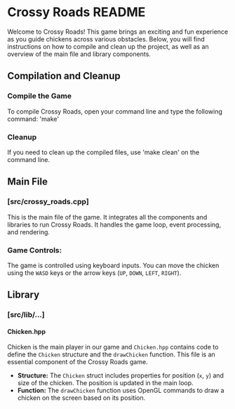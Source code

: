 # Crossy Roads README

Welcome to Crossy Roads! This game brings an exciting and fun experience as you guide chickens across various obstacles. Below, you will find instructions on how to compile and clean up the project, as well as an overview of the main file and library components.

## Compilation and Cleanup

### Compile the Game
To compile Crossy Roads, open your command line and type the following command: 'make'

### Cleanup
If you need to clean up the compiled files, use 'make clean' on the command line.

## Main File

### [src/crossy_roads.cpp]
This is the main file of the game. It integrates all the components and libraries to run Crossy Roads. It handles the game loop, event processing, and rendering.

### Game Controls:
The game is controlled using keyboard inputs. You can move the chicken using the `WASD` keys or the arrow keys (`UP`, `DOWN`, `LEFT`, `RIGHT`).


## Library

### [src/lib/...]

#### Chicken.hpp
Chicken is the main player in our game and `Chicken.hpp` contains code to define the `Chicken` structure and the `drawChicken` function. 
This file is an essential component of the Crossy Roads game.

- **Structure:** The `Chicken` struct includes properties for position (`x`, `y`) and size of the chicken. The position is updated in the main loop.
- **Function:** The `drawChicken` function uses OpenGL commands to draw a chicken on the screen based on its position.
